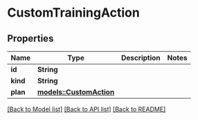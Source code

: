 # CustomTrainingAction

## Properties

Name | Type | Description | Notes
------------ | ------------- | ------------- | -------------
**id** | **String** |  | 
**kind** | **String** |  | 
**plan** | [**models::CustomAction**](CustomAction.md) |  | 

[[Back to Model list]](../README.md#documentation-for-models) [[Back to API list]](../README.md#documentation-for-api-endpoints) [[Back to README]](../README.md)


